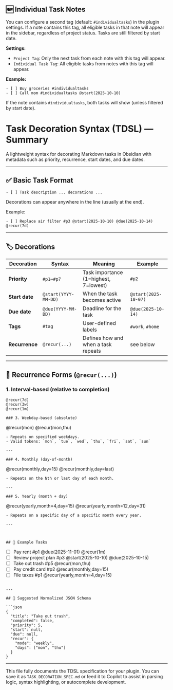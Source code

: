 ## 🆕 Individual Task Notes

You can configure a second tag (default: `#individualtasks`) in the plugin settings. If a note contains this tag, all eligible tasks in that note will appear in the sidebar, regardless of project status. Tasks are still filtered by start date.

**Settings:**
- `Project Tag`: Only the next task from each note with this tag will appear.
- `Individual Task Tag`: All eligible tasks from notes with this tag will appear.

**Example:**
```
- [ ] Buy groceries #individualtasks
- [ ] Call mom #individualtasks @start(2025-10-10)
```
If the note contains `#individualtasks`, both tasks will show (unless filtered by start date).
# Task Decoration Syntax (TDSL) — Summary

A lightweight syntax for decorating Markdown tasks in Obsidian with metadata
such as priority, recurrence, start dates, and due dates.

---

## ✅ Basic Task Format

```
- [ ] Task description ... decorations ...
```

Decorations can appear anywhere in the line (usually at the end).

Example:
```
- [ ] Replace air filter #p3 @start(2025-10-10) @due(2025-10-14) @recur(7d)
```

---

## 🏷️ Decorations

| Decoration | Syntax | Meaning | Example |
|-------------|---------|----------|----------|
| **Priority** | `#p1`–`#p7` | Task importance (1=highest, 7=lowest) | `#p2` |
| **Start date** | `@start(YYYY-MM-DD)` | When the task becomes active | `@start(2025-10-07)` |
| **Due date** | `@due(YYYY-MM-DD)` | Deadline for the task | `@due(2025-10-14)` |
| **Tags** | `#tag` | User-defined labels | `#work`, `#home` |
| **Recurrence** | `@recur(...)` | Defines how and when a task repeats | see below |

---

## 🔁 Recurrence Forms (`@recur(...)`)

### 1. Interval-based (relative to completion)
```
@recur(7d)
@recur(3w)
@recur(1m)

### 3. Weekday-based (absolute)
```
@recur(mon)
@recur(mon,thu)
```
- Repeats on specified weekdays.
- Valid tokens: `mon`, `tue`, `wed`, `thu`, `fri`, `sat`, `sun`

---

### 4. Monthly (day-of-month)
```
@recur(monthly,day=15)
@recur(monthly,day=last)
```
- Repeats on the Nth or last day of each month.

---

### 5. Yearly (month + day)
```
@recur(yearly,month=4,day=15)
@recur(yearly,month=12,day=31)
```
- Repeats on a specific day of a specific month every year.

---



## 🧩 Example Tasks

```
- [ ] Pay rent #p1 @due(2025-11-01) @recur(1m)
- [ ] Review project plan #p3 @start(2025-10-10) @due(2025-10-15)
- [ ] Take out trash #p5 @recur(mon,thu)
- [ ] Pay credit card #p2 @recur(monthly,day=15)
- [ ] File taxes #p1 @recur(yearly,month=4,day=15)
```

---

## 🧮 Suggested Normalized JSON Schema

```json
{
  "title": "Take out trash",
  "completed": false,
  "priority": 5,
  "start": null,
  "due": null,
  "recur": {
    "mode": "weekly",
    "days": ["mon", "thu"]
  }
}
```

---

This file fully documents the TDSL specification for your plugin.
You can save it as `TASK_DECORATION_SPEC.md` or feed it to Copilot to assist in parsing logic, syntax highlighting, or autocomplete development.
